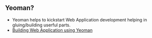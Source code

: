 ## Yeoman?
- Yeoman helps to kickstart Web Application development helping in gluing/building userful parts.
- [Building Web Application using Yeoman](Build_WebApp)
